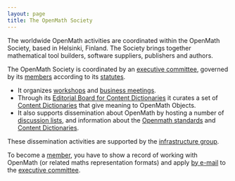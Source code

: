 ```yaml
---
layout: page
title: The OpenMath Society
---
```


The worldwide OpenMath activities are coordinated within the OpenMath Society, based in
Helsinki, Finland.  The Society brings together mathematical tool builders, software
suppliers, publishers and authors.

The OpenMath Society is coordinated by an [executive committee](board/), governed by its
[members](members/) according to its [statutes](statutes/).
* It organizes [workshops](../meetings/) and [business meetings](business-meetings/).
* Through its [Editorial Board for Content Dictionaries](cdeb) it curates a set of
  [Content Dictionaries](/cd/) that give meaning to OpenMath Objects. 
* It also supports dissemination about OpenMath by hosting a number of
[discussion lists](../follow/index.html#follow-us-with-our-two-open-mailing-lists), and
information about the [Openmath standards](/standard/) and
[Content Dictionaries](/cd/).

These dissemination activities are supported by the [infrastructure group](infrastructure/).

To become a [member](members/), you have to show a record of working with OpenMath (or
related maths representation formats) and apply [by e-mail](mailto:om-sc@openmath.org) to
the [executive committee](board/).
